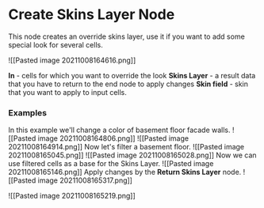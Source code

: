 # Create Skins Layer Node
This node creates an override skins layer, use it if you want to add some special look for several cells.

![[Pasted image 20211008164616.png]]

**In** - cells for which you want to override the look
**Skins Layer** - a result data that you have to return to the end node to apply changes
**Skin field** - skin that you want to apply to input cells.

### Examples
In this example we'll change a color of basement floor facade walls.
![[Pasted image 20211008164806.png]]
![[Pasted image 20211008164914.png]]
Now let's filter a basement floor.
![[Pasted image 20211008165045.png]]
![[Pasted image 20211008165028.png]]
Now we can use filtered cells as a base for the Skins Layer.
![[Pasted image 20211008165146.png]]
Apply changes by the **Return Skins Layer** node.
![[Pasted image 20211008165317.png]]

![[Pasted image 20211008165219.png]]

